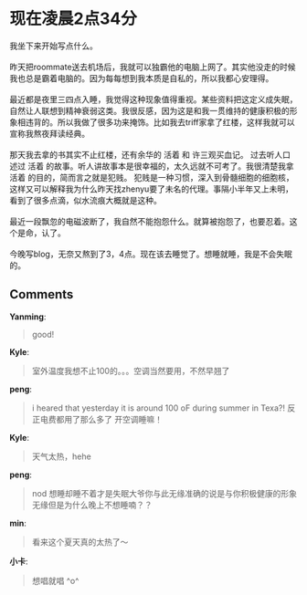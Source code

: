 # 现在凌晨2点34分

<div id="msgcns!9884D0A402622CB2!1086" class="bvMsg"><div>我坐下来开始写点什么。</div>
<div> </div>
<div>昨天把roommate送去机场后，我就可以独霸他的电脑上网了。其实他没走的时候我也总是霸着电脑的。因为每每想到我本质是自私的，所以我都心安理得。</div>
<div> </div>
<div>最近都是夜里三四点入睡，我觉得这种现象值得重视。某些资料把这定义成失眠，自然让人联想到精神衰弱这类。我很反感，因为这是和我一贯维持的健康积极的形象相违背的。所以我做了很多功来掩饰。比如我去triff家拿了红楼，这样我就可以宣称我熬夜拜读经典。</div>
<div> </div>
<div>那天我去拿的书其实不止红楼，还有余华的 活着 和 许三观买血记。 过去听人口述过 活着 的故事。听人讲故事本是很幸福的，太久远就不可考了。我很清楚我拿 活着 的目的，简而言之就是犯贱。 犯贱是一种习惯，深入到骨髓细胞的细胞核，这样又可以解释我为什么昨天找zhenyu要了未名的代理。事隔小半年又上未明，看到了很多点滴，似水流痕大概就是这种。</div>
<div> </div>
<div>最近一段飘忽的电磁波断了，我自然不能抱怨什么。就算被抱怨了，也要忍着。这个是命，认了。</div>
<div> </div>
<div>今晚写blog，无奈又熬到了3，4点。现在该去睡觉了。想睡就睡，我是不会失眠的。</div></div>

## Comments

**Yanming**:
> good!

**Kyle**:
> 室外温度我想不止100的。。。空调当然要用，不然早翘了

**peng**:
> i heared that yesterday it is around 100 oF during summer in Texa?!  反正电费都用了那么多了   开空调睡嘛！

**Kyle**:
> 天气太热，hehe

**peng**:
> nod 想睡却睡不着才是失眠大爷你与此无缘准确的说是与你积极健康的形象无缘但是为什么晚上不想睡喃？？

**min**:
> 看来这个夏天真的太热了～

**小卡**:
> 想唱就唱 ^o^

